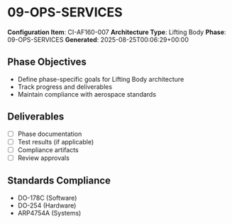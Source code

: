 # 09-OPS-SERVICES

**Configuration Item**: CI-AF160-007
**Architecture Type**: Lifting Body
**Phase**: 09-OPS-SERVICES
**Generated**: 2025-08-25T00:06:29+00:00

## Phase Objectives
- Define phase-specific goals for Lifting Body architecture
- Track progress and deliverables
- Maintain compliance with aerospace standards

## Deliverables
- [ ] Phase documentation
- [ ] Test results (if applicable)
- [ ] Compliance artifacts
- [ ] Review approvals

## Standards Compliance
- DO-178C (Software)
- DO-254 (Hardware)
- ARP4754A (Systems)
